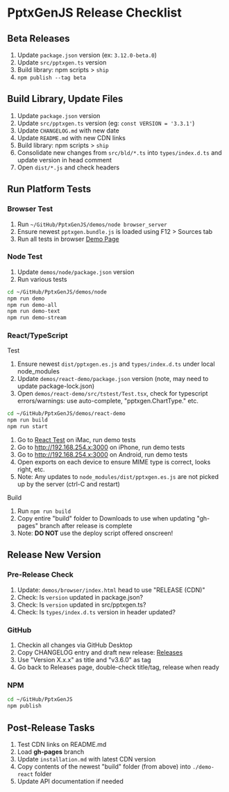# PptxGenJS Release Checklist

## Beta Releases

1. Update `package.json` version (ex: `3.12.0-beta.0`)
2. Update `src/pptxgen.ts` version
3. Build library: npm scripts > `ship`
4. `npm publish --tag beta`

## Build Library, Update Files

1. Update `package.json` version
2. Update `src/pptxgen.ts` version (eg: `const VERSION = '3.3.1'`)
3. Update `CHANGELOG.md` with new date
4. Update `README.md` with new CDN links
5. Build library: npm scripts > `ship`
6. Consolidate new changes from `src/bld/*.ts` into `types/index.d.ts` and update version in head comment
7. Open `dist/*.js` and check headers

## Run Platform Tests

### Browser Test

1. Run `~/GitHub/PptxGenJS/demos/node browser_server`
2. Ensure newest `pptxgen.bundle.js` is loaded using F12 > Sources tab
3. Run all tests in browser [Demo Page](file:///Users/brentely/GitHub/PptxGenJS/demos/browser/index.html)

### Node Test

1. Update `demos/node/package.json` version
2. Run various tests

```bash
cd ~/GitHub/PptxGenJS/demos/node
npm run demo
npm run demo-all
npm run demo-text
npm run demo-stream
```

### React/TypeScript

Test

1. Ensure newest `dist/pptxgen.es.js` and `types/index.d.ts` under local node_modules
2. Update `demos/react-demo/package.json` version (note, may need to update package-lock.json)
3. Open `demos/react-demo/src/tstest/Test.tsx`, check for typescript errors/warnings: use auto-complete, "pptxgen.ChartType." etc.

```bash
cd ~/GitHub/PptxGenJS/demos/react-demo
npm run build
npm run start
```

1. Go to [React Test](http://localhost:3000) on iMac, run demo tests
2. Go to <http://192.168.254.x:3000> on iPhone, run demo tests
3. Go to <http://192.168.254.x:3000> on Android, run demo tests
4. Open exports on each device to ensure MIME type is correct, looks right, etc.
5. Note: Any updates to `node_modules/dist/pptxgen.es.js` are not picked up by the server (ctrl-C and restart)

Build

1. Run `npm run build`
2. Copy entire "build" folder to Downloads to use when updating "gh-pages" branch after release is complete
3. Note: **DO NOT** use the deploy script offered onscreen!

## Release New Version

### Pre-Release Check

1. Update: `demos/browser/index.html` head to use "RELEASE (CDN)"
2. Check: Is `version` updated in package.json?
3. Check: Is `version` updated in src/pptxgen.ts?
4. Check: Is `types/index.d.ts` version in header updated?

### GitHub

1. Checkin all changes via GitHub Desktop
2. Copy CHANGELOG entry and draft new release: [Releases](https://github.com/gitbrent/PptxGenJS/releases)
3. Use "Version X.x.x" as title and "v3.6.0" as tag
4. Go back to Releases page, double-check title/tag, release when ready

### NPM

```bash
cd ~/GitHub/PptxGenJS
npm publish
```

## Post-Release Tasks

1. Test CDN links on README.md
2. Load **gh-pages** branch
3. Update `installation.md` with latest CDN version
4. Copy contents of the newest "build" folder (from above) into `./demo-react` folder
5. Update API documentation if needed

